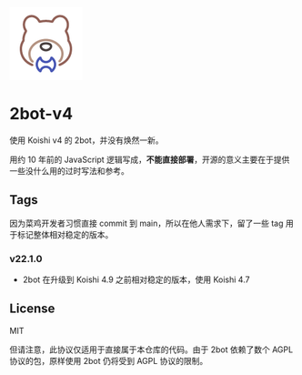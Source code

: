 ![2bot](docs/2bot.png)

#  2bot-v4

使用 Koishi v4 的 2bot，并没有焕然一新。

用约 10 年前的 JavaScript 逻辑写成，**不能直接部署**，开源的意义主要在于提供一些没什么用的过时写法和参考。

## Tags

因为菜鸡开发者习惯直接 commit 到 main，所以在他人需求下，留了一些 tag 用于标记整体相对稳定的版本。

### v22.1.0

- 2bot 在升级到 Koishi 4.9 之前相对稳定的版本，使用 Koishi 4.7

## License

MIT

但请注意，此协议仅适用于直接属于本仓库的代码。由于 2bot 依赖了数个 AGPL 协议的包，原样使用 2bot 仍将受到 AGPL 协议的限制。